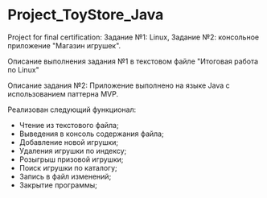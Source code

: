 # Project_ToyStore_Java
Project for final certification: Задание №1: Linux, Задание №2: консольное приложение "Магазин игрушек".

Описание выполнения задания №1 в текстовом файле "Итоговая работа по Linux"

Описание задания №2:
Приложение выполнено на языке Java с использованием паттерна MVP.

Реализован следующий функционал:
* Чтение из текстового файла;
* Выведения в консоль содержания файла;
* Добавление новой игрушки;
* Удаления игрушки по индексу;
* Розыгрыш призовой игрушки;
* Поиск игрушки по каталогу;
* Запись в файл изменений;
* Закрытие программы;
